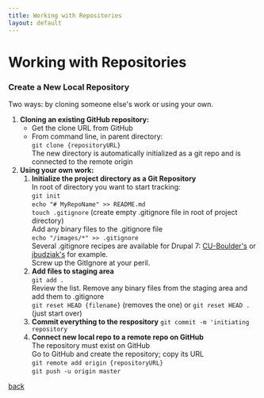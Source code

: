 ```yaml
---
title: Working with Repositories
layout: default
---
```


# Working with Repositories

### Create a New Local Repository

Two ways: by cloning someone else's work or using your own.

1. **Cloning an existing GitHub repository:** <br />
   * Get the clone URL from GitHub <br />
   * From command line, in parent directory: <br />
     `git clone {repositoryURL}` <br />
     The new directory is automatically initialized as a git repo and is connected to the remote origin <br />
1. **Using your own work:** <br />
   1. **Initialize the project directory as a Git Repository** <br />
      In root of directory you want to start tracking: <br />
      `git init` <br />
      `echo "# MyRepoName" >> README.md` <br />
      `touch .gitignore` (create empty .gitignore file in root of project directory) <br />
      Add any binary files to the .gitignore file <br />
      `echo "/images/*" >> .gitignore` <br />
      Several .gitignore recipes are available for Drupal 7: [CU-Boulder's](https://github.com/CuBoulder/drupal-7.x/blob/7.x/.gitignore) or [jbudziak's](https://gist.github.com/jbudziak/4216850) for example. <br />
      Screw up the GitIgnore at your peril.
   1. **Add files to staging area** <br />
      `git add .` <br />
      Review the list. Remove any binary files from the staging area and add them to .gitignore <br />
      `git reset HEAD {filename}` (removes the one) or `git reset HEAD .` (just start over)
   1. **Commit everything to the respository**
      `git commit -m 'initiating repository`
   1. **Connect new local repo to a remote repo on GitHub** <br />
      The repository must exist on GitHub <br />
      Go to GitHub and create the repository; copy its URL <br />
      `git remote add origin {repositoryURL}` <br />
      `git push -u origin master`


[back](./)
